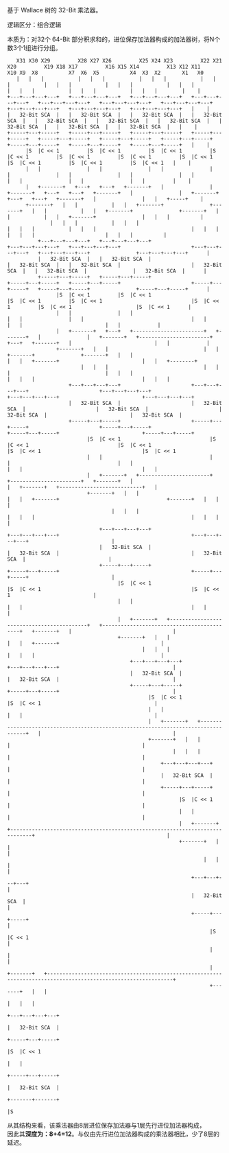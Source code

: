 基于 Wallace 树的 32-Bit 乘法器。

逻辑区分：组合逻辑


本质为：对32个 64-Bit 部分积求和的，进位保存加法器构成的加法器树，将N个数3个1组进行分组。

       X31 X30 X29         X28 X27 X26         X25 X24 X23         X22 X21 X20         X19 X18 X17         X16 X15 X14         X13 X12 X11         X10 X9  X8          X7  X6  X5          X4  X3  X2       X1   X0 
       |   |   |           |   |   |           |   |   |           |   |   |           |   |   |           |   |   |           |   |   |           |   |   |           |   |   |           |   |   |        |    |  
    +---+---+---+---+   +---+---+---+---+   +---+---+---+---+   +---+---+---+---+   +---+---+---+---+   +---+---+---+---+   +---+---+---+---+   +---+---+---+---+   +---+---+---+---+   +---+---+---+---+   |    |  
    |   32-Bit SCA  |   |   32-Bit SCA  |   |   32-Bit SCA  |   |   32-Bit SCA  |   |   32-Bit SCA  |   |   32-Bit SCA  |   |   32-Bit SCA  |   |   32-Bit SCA  |   |   32-Bit SCA  |   |   32-Bit SCA  |   |    |  
    +-----+---+-----+   +-----+---+-----+   +-----+---+-----+   +-----+---+-----+   +-----+---+-----+   +-----+---+-----+   +-----+---+-----+   +-----+---+-----+   +-----+---+-----+   +-----+---+-----+   |    |  
          |S  |C << 1         |S  |C << 1         |S  |C << 1         |S  |C << 1         |S  |C << 1         |S  |C << 1         |S  |C << 1         |S  |C << 1         |S  |C << 1         |S  |C << 1   |    |  
          |   |               |   |               |   |               |   |               |   |               |   |               |   |               |   |               |   |               |   |         |    |  
          |   +-------+   +---+   +---+   +-------+   |               |   +-------+   +---+   +---+   +-------+   |               |   +-------+   +---+   +---+   +-------+   |               |   |   +-----+    |  
          +-------+   |   |           |   |   +-------+               +-------+   |   |           |   |   +-------+               +-------+   |   |           |   |   +-------+               |   |   |          |  
                  |   |   |           |   |   |                               |   |   |           |   |   |                               |   |   |           |   |   |                       |   |   |          |  
              +---+---+---+---+   +---+---+---+---+                       +---+---+---+---+   +---+---+---+---+                       +---+---+---+---+   +---+---+---+---+               +---+---+---+---+      |  
              |   32-Bit SCA  |   |   32-Bit SCA  |                       |   32-Bit SCA  |   |   32-Bit SCA  |                       |   32-Bit SCA  |   |   32-Bit SCA  |               |   32-Bit SCA  |      |  
              +-----+---+-----+   +-----+---+-----+                       +-----+---+-----+   +-----+---+-----+                       +-----+---+-----+   +-----+---+-----+               +-----+---+-----+      |  
                    |S  |C << 1         |S  |C << 1                             |S  |C << 1         |S  |C << 1                             |S  |C << 1         |S  |C << 1                     |S  |C << 1      |  
                    |   |               |   |                                   |   |               |   |                                   |   |               |   |                           |   |            |  
                    |   +-------+   +---+   +-----------------------+   +-------+   |               |   +-------+   +-----------------------+   +---+   +-------+   |                           |   |            |  
                    +-------+   |   |                               |   |   +-------+               +-------+   |   |                               |   |   +-------+                           |   |   +--------+  
                            |   |   |                               |   |   |                               |   |   |                               |   |   |                                   |   |   |           
                        +---+---+---+---+                       +---+---+---+---+                       +---+---+---+---+                       +---+---+---+---+                           +---+---+---+---+       
                        |   32-Bit SCA  |                       |   32-Bit SCA  |                       |   32-Bit SCA  |                       |   32-Bit SCA  |                           |   32-Bit SCA  |       
                        +-----+---+-----+                       +-----+---+-----+                       +-----+---+-----+                       +-----+---+-----+                           +-----+---+-----+       
                              |S  |C << 1                             |S  |C << 1                             |S  |C << 1                             |S  |C << 1                                 |S  |C << 1       
                              |   |                                   |   |                                   |   |                                   |   |                                       |   |             
                              |   +-------+   +-----------------------+   +-----------------------+   +-------+   |                                   |   +-------+   +---------------------------+   |             
                              +-------+   |   |                                                   |   |   +-------+                                   +-------+   |   |                               |             
                                      |   |   |                                                   |   |   |                                                   |   |   |                               |             
                                  +---+---+---+---+                                           +---+---+---+---+                                           +---+---+---+---+                           |             
                                  |   32-Bit SCA  |                                           |   32-Bit SCA  |                                           |   32-Bit SCA  |                           |             
                                  +-----+---+-----+                                           +-----+---+-----+                                           +-----+---+-----+                           |             
                                        |S  |C << 1                                                 |S  |C << 1                                                 |S  |C << 1                           |             
                                        |   |                                                       |   |                                                       |   |                                 |             
                                        |   +-------+   +-------------------------------------------+   +-------------------------------------------+   +-------+   |                                 |             
                                        +-------+   |   |                                                                                           |   |   +-------+                                 |             
                                                |   |   |                                                                                           |   |   |                                         |             
                                            +---+---+---+---+                                                                                   +---+---+---+---+                                     |             
                                            |   32-Bit SCA  |                                                                                   |   32-Bit SCA  |                                     |             
                                            +-----+---+-----+                                                                                   +-----+---+-----+                                     |             
                                                  |S  |C << 1                                                                                         |S  |C << 1                                     |             
                                                  |   |                                                                                               |   |                                           |             
                                                  |   +-------+   +-----------------------------------------------------------------------------------+   |                                           |             
                                                  +-------+   |   |                                                                                       |                                           |             
                                                          |   |   |                                                                                       |                                           |             
                                                      +---+---+---+---+                                                                                   |                                           |             
                                                      |   32-Bit SCA  |                                                                                   |                                           |             
                                                      +-----+---+-----+                                                                                   |                                           |             
                                                            |S  |C << 1                                                                                   |                                           |             
                                                            |   |                                                                                         |                                           |             
                                                            |   +-------+   +-----------------------------------------------------------------------------+                                           |             
                                                            +-------+   |   |                                                                                                                         |             
                                                                    |   |   |                                                                                                                         |             
                                                                +---+---+---+---+                                                                                                                     |             
                                                                |   32-Bit SCA  |                                                                                                                     |             
                                                                +-----+---+-----+                                                                                                                     |             
                                                                      |S  |C << 1                                                                                                                     |             
                                                                      |   |                                                                                                                           |             
                                                                      |   +-------+   +---------------------------------------------------------------------------------------------------------------+             
                                                                      +-------+   |   |                                                                                                                             
                                                                              |   |   |                                                                                                                             
                                                                          +---+---+---+---+                                                                                                                         
                                                                          |   32-Bit SCA  |                                                                                                                         
                                                                          +-----+---+-----+                                                                                                                         
                                                                                |S  |C << 1                                                                                                                         
                                                                                |   |                                                                                                                               
                                                                          +-----+---+-----+                                                                                                                         
                                                                          |   32-Bit SCA  |                                                                                                                         
                                                                          +-------+-------+                                                                                                                         
                                                                                  |S                                                                                                                                
从其结构来看，该乘法器由8层进位保存加法器与1层先行进位加法器构成， \
因此其**深度为：8+4=12**。与仅由先行进位加法器构成的乘法器相比，少了8层的延迟。